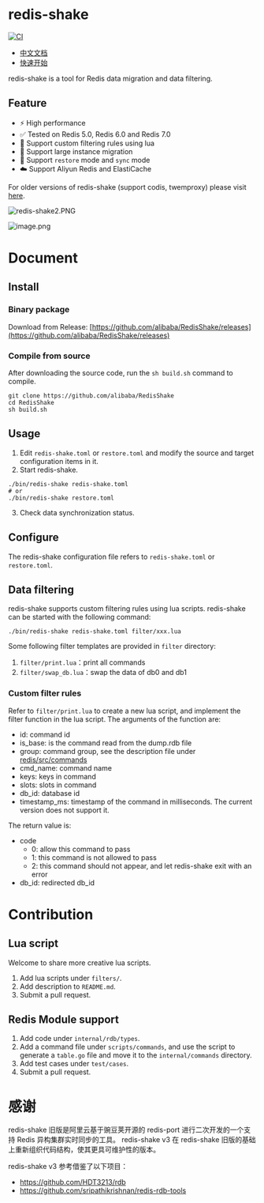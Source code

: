 # redis-shake

[![CI](https://github.com/alibaba/RedisShake/actions/workflows/ci.yml/badge.svg?branch=v3)](https://github.com/alibaba/RedisShake/actions/workflows/ci.yml)

- [中文文档](./README_zh.md)
- [快速开始](./docs/quick_start.md)

redis-shake is a tool for Redis data migration and data filtering.


## Feature

* ⚡ High performance
* ✅ Tested on Redis 5.0, Redis 6.0 and Redis 7.0
* 🤗 Support custom filtering rules using lua
* 💪 Support large instance migration
* 💖 Support `restore` mode and `sync` mode
* ☁️ Support Aliyun Redis and ElastiCache

For older versions of redis-shake (support codis, twemproxy) please visit [here](https://github.com/alibaba/RedisShake/tree/develop). 

![redis-shake2.PNG](https://s2.loli.net/2022/07/10/OZrSGutknlI8XNp.png)

![image.png](https://s2.loli.net/2022/06/30/vU346lVBrNofKzu.png)

# Document

## Install

### Binary package

Download from Release: [https://github.com/alibaba/RedisShake/releases](https://github.com/alibaba/RedisShake/releases)

### Compile from source

After downloading the source code, run the `sh build.sh` command to compile.

```shell
git clone https://github.com/alibaba/RedisShake
cd RedisShake
sh build.sh
```

## Usage

1. Edit `redis-shake.toml` or `restore.toml` and modify the source and target configuration items in it.
2. Start redis-shake.

```shell
./bin/redis-shake redis-shake.toml
# or
./bin/redis-shake restore.toml
```

3. Check data synchronization status.

## Configure

The redis-shake configuration file refers to `redis-shake.toml` or `restore.toml`. 

## Data filtering

redis-shake supports custom filtering rules using lua scripts. redis-shake can be started with
the following command:

```shell
./bin/redis-shake redis-shake.toml filter/xxx.lua
```

Some following filter templates are provided in `filter` directory:

1. `filter/print.lua`：print all commands
2. `filter/swap_db.lua`：swap the data of db0 and db1

### Custom filter rules

Refer to `filter/print.lua` to create a new lua script, and implement the filter function in the lua script. The
arguments of the function are:

- id: command id
- is_base: is the command read from the dump.rdb file
- group: command group, see the description file
  under [redis/src/commands](https://github.com/redis/redis/tree/unstable/src/commands)
- cmd_name: command name
- keys: keys in command
- slots: slots in command
- db_id: database id
- timestamp_ms: timestamp of the command in milliseconds. The current version does not support it.

The return value is:

- code
    - 0: allow this command to pass
    - 1: this command is not allowed to pass
    - 2: this command should not appear, and let redis-shake exit with an error
- db_id: redirected db_id

# Contribution

## Lua script

Welcome to share more creative lua scripts.

1. Add lua scripts under `filters/`.
2. Add description to `README.md`.
3. Submit a pull request.

## Redis Module support

1. Add code under `internal/rdb/types`.
2. Add a command file under `scripts/commands`, and use the script to generate a `table.go` file and move it to
   the `internal/commands` directory.
3. Add test cases under `test/cases`.
4. Submit a pull request.

# 感谢

redis-shake 旧版是阿里云基于豌豆荚开源的 redis-port 进行二次开发的一个支持 Redis 异构集群实时同步的工具。
redis-shake v3 在 redis-shake 旧版的基础上重新组织代码结构，使其更具可维护性的版本。

redis-shake v3 参考借鉴了以下项目：

- https://github.com/HDT3213/rdb
- https://github.com/sripathikrishnan/redis-rdb-tools
